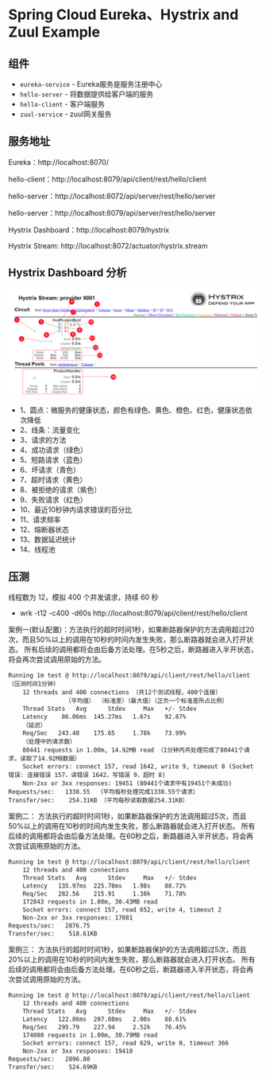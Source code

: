 # Spring Cloud Eureka、Hystrix and Zuul Example

## 组件
- `eureka-service` - Eureka服务是服务注册中心
- `hello-server` - 将数据提供给客户端的服务
- `hello-client` - 客户端服务
- `zuul-service` - zuul网关服务

## 服务地址
Eureka：http://localhost:8070/

hello-client：http://localhost:8079/api/client/rest/hello/client

hello-server：http://localhost:8072/api/server/rest/hello/server

hello-server：http://localhost:8079/api/server/rest/hello/server

Hystrix Dashboard：http://localhost:8079/hystrix

Hystrix Stream: http://localhost:8072/actuator/hystrix.stream

## Hystrix Dashboard 分析
![img.png](img.png)

- 1、圆点：微服务的健康状态，颜色有绿色、黄色、橙色、红色，健康状态依次降低
- 2、线条：流量变化 
- 3、请求的方法 
- 4、成功请求（绿色）
- 5、短路请求（蓝色） 
- 6、坏请求（青色）
- 7、超时请求（黄色）
- 8、被拒绝的请求（紫色）
- 9、失败请求（红色）
- 10、最近10秒钟内请求错误的百分比 
- 11、请求频率 
- 12、熔断器状态 
- 13、数据延迟统计 
- 14、线程池

## 压测
线程数为 12，模拟 400 个并发请求，持续 60 秒
- wrk -t12 -c400 -d60s http://localhost:8079/api/client/rest/hello/client  


案例一(默认配置)：方法执行的超时时间1秒，如果断路器保护的方法调用超过20次，而且50%以上的调用在10秒的时间内发生失败，那么断路器就会进入打开状态。
所有后续的调用都将会由后备方法处理。在5秒之后，断路器进入半开状态，将会再次尝试调用原始的方法。
```shell
Running 1m test @ http://localhost:8079/api/client/rest/hello/client （压测时间1分钟）
    12 threads and 400 connections （共12个测试线程，400个连接）
                （平均值） （标准差）（最大值）（正负一个标准差所占比例）
    Thread Stats   Avg      Stdev     Max   +/- Stdev
    Latency    86.06ms  145.27ms   1.67s    92.87%
    （延迟）
    Req/Sec   243.48    175.65     1.78k    73.99%
    （处理中的请求数）
    80441 requests in 1.00m, 14.92MB read （1分钟内共处理完成了80441个请求，读取了14.92MB数据）
    Socket errors: connect 157, read 1642, write 9, timeout 8 (Socket错误: 连接错误 157，读错误 1642，写错误 9，超时 8)
    Non-2xx or 3xx responses: 19451 (80441个请求中有19451个未成功)
Requests/sec:   1338.55  （平均每秒处理完成1338.55个请求）
Transfer/sec:    254.31KB （平均每秒读取数据254.31KB）
```

案例二：
方法执行的超时时间1秒，如果断路器保护的方法调用超过5次，而且50%以上的调用在10秒的时间内发生失败，那么断路器就会进入打开状态。
所有后续的调用都将会由后备方法处理。在60秒之后，断路器进入半开状态，将会再次尝试调用原始的方法。
```shell
Running 1m test @ http://localhost:8079/api/client/rest/hello/client
    12 threads and 400 connections
    Thread Stats   Avg      Stdev     Max   +/- Stdev
    Latency   135.97ms  225.78ms   1.98s    88.72%
    Req/Sec   282.56    215.91     1.38k    71.78%
    172843 requests in 1.00m, 30.43MB read
    Socket errors: connect 157, read 652, write 4, timeout 2
    Non-2xx or 3xx responses: 17081
Requests/sec:   2876.75
Transfer/sec:    518.61KB
```

案例三：
方法执行的超时时间1秒，如果断路器保护的方法调用超过5次，而且20%以上的调用在10秒的时间内发生失败，那么断路器就会进入打开状态。
所有后续的调用都将会由后备方法处理。在60秒之后，断路器进入半开状态，将会再次尝试调用原始的方法。
```shell
Running 1m test @ http://localhost:8079/api/client/rest/hello/client
    12 threads and 400 connections
    Thread Stats   Avg      Stdev     Max   +/- Stdev
    Latency   122.86ms  207.08ms   2.00s    88.61%
    Req/Sec   295.79    227.94     2.52k    76.45%
    174080 requests in 1.00m, 30.79MB read
    Socket errors: connect 157, read 629, write 0, timeout 366
    Non-2xx or 3xx responses: 19410
Requests/sec:   2896.80
Transfer/sec:    524.69KB
```


